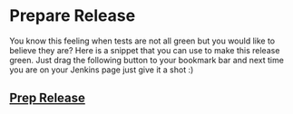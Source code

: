 Prepare Release
============

You know this feeling when tests are not all green but you would like to believe they are? Here is a snippet that you can use to make this release green. Just drag the following button to your bookmark bar and next time you are on your Jenkins page just give it a shot :)

 <h2><a href='javascript:(function() {
        $$("img[alt=\"Failed\"]").each(function(item){item.src=$$("img[alt=\"Success\"]").first().src});
        $$("img[alt=\"Pending\"]").each(function(item){item.src=$$("img[alt=\"Success\"]").first().src});
        $$("img[alt=\"Disabled\"]").each(function(item){item.src=$$("img[alt=\"Success\"]").first().src});
        $$("img[alt=\"Aborted\"]").each(function(item){item.src=$$("img[alt=\"Success\"]").first().src});
        $$("img[alt=\"In progress\"]").each(function(item){item.src=$$("img[alt=\"Success\"]").first().src});
        $$("img[alt=\"Unstable\"]").each(function(item){item.src=$$("img[alt=\"Success\"]").first().src});
        }())
        '>Prep Release</a></h2>
